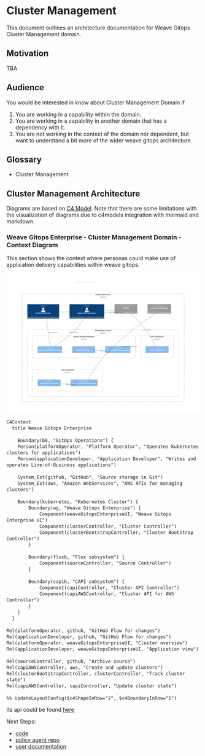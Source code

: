 # Cluster Management 
This document outlines an architecture documentation for Weave Gitops Cluster Management domain.

## Motivation

TBA

## Audience
You would be interested in know about Cluster Management Domain if
1. You are working in a capability within the domain.
2. You are working in a capability in another domain that has a dependency with it.
3. You are not working in the context of the domain nor dependent, but want to understand a bit more
of the wider weave gitops architecture.

## Glossary

- Cluster Management

## Cluster Management Architecture

Diagrams are based on [C4 Model](https://c4model.com/). Note that there are some limitations with the visualization of 
diagrams due to c4models integration with mermaid and markdown.

### Weave Gitops Enterprise - Cluster Management Domain - Context Diagram

This section shows the context where personas could make use of application delivery capabilities within weave gitops.

![Context Diagram](./imgs/cluster-mangement-context.svg)

```mermaid
C4Context
  title Weave Gitops Enterprise

    Boundary(b0, "GitOps Operations") {
    Person(platformOperator, "Platform Operator", "Operates Kubernetes clusters for applications")
    Person(applicationDeveloper, "Application Developer", "Writes and operates Line-of-Business applications")

    System_Ext(github, "GitHub", "Source storage in Git")      
    System_Ext(aws, "Amazon WebServices", "AWS APIs for managing clusters") 

    Boundary(kubernetes, "Kubernetes Cluster") {
        Boundary(wg, "Weave Gitops Enterprise") {  
            Component(weaveGitopsEnterpriseUI, "Weave Gitops Enterprise UI")
            Component(clusterController, "Cluster Controller")
            Component(clusterBootstrapController, "Cluster Bootstrap Controller")
        }

        Boundary(fluxb, "Flux subsystem") {  
            Component(sourceController, "Source Controller")
        }

        Boundary(capib, "CAPI subsystem") {  
            Component(capiController, "Cluster API Controller")
            Component(capiAWSController, "Cluster API for AWS Controller")
        }
    }
  }

Rel(platformOperator, github, "GitHub Flow for changes")
Rel(applicationDeveloper, github, "GitHub Flow for changes")
Rel(platformOperator, weaveGitopsEnterpriseUI, "Cluster overview")
Rel(applicationDeveloper, weaveGitopsEnterpriseUI, "Application view")

Rel(sourceController, github, "Archive source")
Rel(capiAWSController, aws, "Create and update clusters")
Rel(clusterBootstrapController, clusterController, "Track cluster state")
Rel(capiAWSController, capiController, "Update cluster state")

%% UpdateLayoutConfig($c4ShapeInRow="2", $c4BoundaryInRow="1")
```

Its api could be found [here](https://github.com/weaveworks/policy-agent/tree/dev/api)

Next Steps:
- [code](https://github.com/weaveworks/weave-gitops-enterprise)
- [policy agent repo](https://github.com/weaveworks/policy-agent)
- [user documentation](https://docs.gitops.weave.works/docs/enterprise/intro/index.html)











